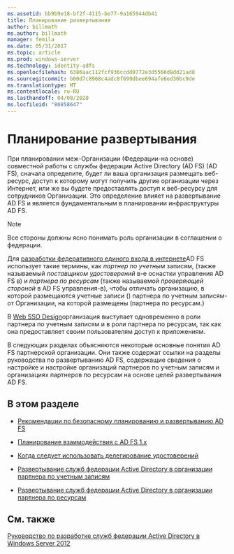 ```yaml
---
ms.assetid: bb9b9e18-bf2f-4115-be77-9a165944db41
title: Планирование развертывания
author: billmath
ms.author: billmath
manager: femila
ms.date: 05/31/2017
ms.topic: article
ms.prod: windows-server
ms.technology: identity-adfs
ms.openlocfilehash: 6386aac112fcf936ccdd9772e3d5566d8dd21ad8
ms.sourcegitcommit: b00d7c8968c4adc8f699dbee694afe6ed36bc9de
ms.translationtype: MT
ms.contentlocale: ru-RU
ms.lasthandoff: 04/08/2020
ms.locfileid: "80858647"
---
```

# <a name="planning-your-deployment"></a>Планирование развертывания

При планировании меж\-Организации \(Федерации\-на основе\) совместной работы с службы федерации Active Directory (AD FS) \(AD FS\), сначала определите, будет ли ваша организация размещать веб-ресурс, доступ к которому могут получить другие организации через Интернет, или же вы будете предоставлять доступ к веб-ресурсу для сотрудников Организации. Это определение влияет на развертывание AD FS и является фундаментальным в планировании инфраструктуры AD FS.  
  
> [!NOTE]  
> Все стороны должны ясно понимать роль организации в соглашении о федерации.  
  
Для [разработки федеративного единого входа в интернете](Federated-Web-SSO-Design.md)AD FS использует такие термины, как *партнер по учетным* записям, \(также называемый *поставщиком удостоверений* в\-е оснастки управления AD FS в\) и *партнера по ресурсам* \(также называемой *проверяющей стороной* в AD FS управления\-в\), чтобы отличать организацию, в которой размещаются учетные записи \(\) партнера по учетным записям\-от Организации, на которой размещены \(партнера по ресурсам.\)  
  
В [Web SSO Design](Web-SSO-Design.md)организация выступает одновременно в роли партнера по учетным записям и в роли партнера по ресурсам, так как она предоставляет своим пользователям доступ к приложениям.  
  
В следующих разделах объясняются некоторые основные понятия AD FS партнерской организации. Они также содержат ссылки на разделы руководства по развертыванию AD FS, содержащие сведения о настройке и настройке организаций партнеров по учетным записям и организациях партнеров по ресурсам на основе целей развертывания AD FS.  
  
## <a name="in-this-section"></a>В этом разделе  
  
-   [Рекомендации по безопасному планированию и развертыванию AD FS](Best-Practices-for-Secure-Planning-and-Deployment-of-AD-FS.md)  
  
-   [Планирование взаимодействия с AD FS 1.x](Planning-for-Interoperability-with-AD-FS-1.x.md)  
  
-   [Когда следует использовать делегирование удостоверений](When-to-Use-Identity-Delegation.md)  
  
-   [Развертывание служб федерации Active Directory в организации партнера по учетным записям](Deploying-AD-FS-in-the-Account-Partner-Organization-2012.md)  
  
-   [Развертывание служб федерации Active Directory в организации партнера по ресурсам](Deploying-AD-FS-in-the-Resource-Partner-Organization-2012.md)  
  
## <a name="see-also"></a>См. также
[Руководство по разработке служб федерации Active Directory в Windows Server 2012](AD-FS-Design-Guide-in-Windows-Server-2012.md)


